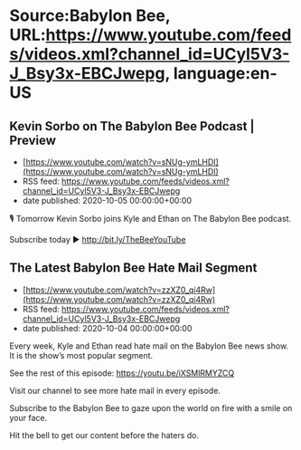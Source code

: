 # Source:Babylon Bee, URL:https://www.youtube.com/feeds/videos.xml?channel_id=UCyl5V3-J_Bsy3x-EBCJwepg, language:en-US

## Kevin Sorbo on The Babylon Bee Podcast | Preview
 - [https://www.youtube.com/watch?v=sNUg-ymLHDI](https://www.youtube.com/watch?v=sNUg-ymLHDI)
 - RSS feed: https://www.youtube.com/feeds/videos.xml?channel_id=UCyl5V3-J_Bsy3x-EBCJwepg
 - date published: 2020-10-05 00:00:00+00:00

🎙 Tomorrow Kevin Sorbo joins Kyle and Ethan on The Babylon Bee podcast.

Subscribe today ▶️ http://bit.ly/TheBeeYouTube

## The Latest Babylon Bee Hate Mail Segment
 - [https://www.youtube.com/watch?v=zzXZ0_qi4Rw](https://www.youtube.com/watch?v=zzXZ0_qi4Rw)
 - RSS feed: https://www.youtube.com/feeds/videos.xml?channel_id=UCyl5V3-J_Bsy3x-EBCJwepg
 - date published: 2020-10-04 00:00:00+00:00

Every week, Kyle and Ethan read hate mail on the Babylon Bee news show. It is the show’s most popular segment.

See the rest of this episode:
https://youtu.be/iXSMlRMYZCQ

Visit our channel to see more hate mail in every episode.

Subscribe to the Babylon Bee to gaze upon the world on fire with a smile on your face. 

Hit the bell to get our content before the haters do.

